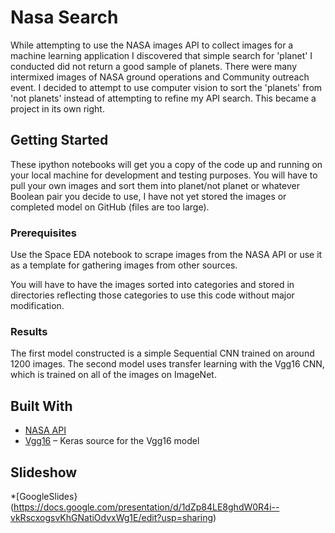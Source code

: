 # Nasa Search

While attempting to use the NASA images API to collect images for a machine learning application I discovered that simple search for 'planet' I conducted did not return a good sample of planets. There were many intermixed images of NASA ground operations and Community outreach event. I decided to attempt to use computer vision to sort the 'planets' from 'not planets' instead of attempting to refine my API search. This became a project in its own right.

## Getting Started

These ipython notebooks will get you a copy of the code up and running on your local machine for development and testing purposes. You will have to pull your own images and sort them into planet/not planet or whatever Boolean pair you decide to use, I have not yet stored the images or completed model on GitHub (files are too large).

### Prerequisites

Use the Space EDA notebook to scrape images from the NASA API or use it as a template for gathering images from other sources.

You will have to have the images sorted into categories and stored in directories reflecting those categories to use this code without major modification.

### Results

The first model constructed is a simple Sequential CNN trained on around 1200 images. The second model uses transfer learning with the Vgg16 CNN, which is trained on all of the images on ImageNet.


## Built With

* [NASA API](https://api.nasa.gov/) 
* [Vgg16](https://keras.io/api/applications/vgg/#vgg16-function) – Keras source for the Vgg16 model

## Slideshow

*[GoogleSlides}(https://docs.google.com/presentation/d/1dZp84LE8ghdW0R4i--vkRscxogsvKhGNatiOdvxWg1E/edit?usp=sharing)

